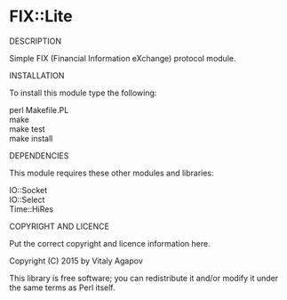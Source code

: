 FIX::Lite
========

DESCRIPTION

Simple FIX (Financial Information eXchange) protocol module.

INSTALLATION

To install this module type the following:

   perl Makefile.PL<br/>
   make<br/>
   make test<br/>
   make install<br/>

DEPENDENCIES

This module requires these other modules and libraries:

IO::Socket<br/>
IO::Select<br/>
Time::HiRes<br/>

COPYRIGHT AND LICENCE

Put the correct copyright and licence information here.

Copyright (C) 2015 by Vitaly Agapov

This library is free software; you can redistribute it and/or modify
it under the same terms as Perl itself.


